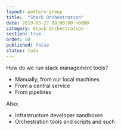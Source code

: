 ```yaml
---
layout: pattern-group
title:  "Stack Orchestration"
date: 2019-03-27 08:00:00 +0000
category: Stack Orchestration
section: true
order: 50
published: false
status: todo
---
```


How do we run stack management tools?

- Manually, from our local machines
- From a central service
- From pipelines

Also:
- Infrastructure developer sandboxes
- Orchestration tools and scripts and such

